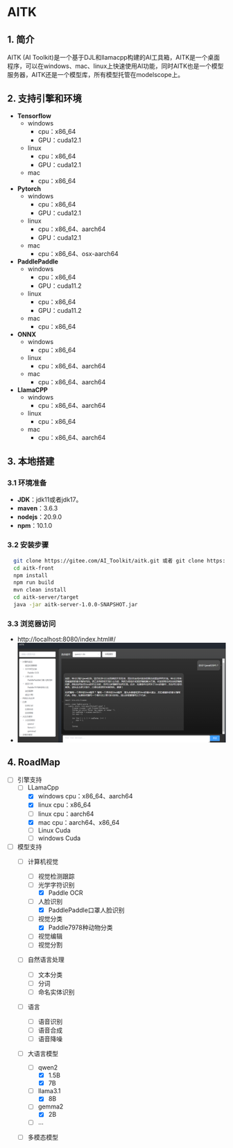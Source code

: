 # AITK 

## 1. 简介

  AITK (AI Toolkit)是一个基于DJL和llamacpp构建的AI工具箱，AITK是一个桌面程序，可以在windows、mac、linux上快速使用AI功能，同时AITK也是一个模型服务器，AITK还是一个模型库，所有模型托管在modelscope上。

## 2. 支持引擎和环境

- **Tensorflow**
    - windows
      - cpu：x86_64
      - GPU：cuda12.1
   - linux
      - cpu：x86_64
      - GPU：cuda12.1
    - mac
      - cpu：x86_64
- **Pytorch**
  - windows
      - cpu：x86_64
      - GPU：cuda12.1
   - linux
      - cpu：x86_64、aarch64 
      - GPU：cuda12.1
    - mac
      - cpu：x86_64、osx-aarch64
- **PaddlePaddle**
   - windows
      - cpu：x86_64
      - GPU：cuda11.2
   - linux
      - cpu：x86_64 
      - GPU：cuda11.2
    - mac
      - cpu：x86_64
- **ONNX**
   - windows
      - cpu：x86_64
   - linux
      - cpu：x86_64、aarch64
    - mac
      - cpu：x86_64、aarch64
 - **LlamaCPP**
   - windows
      - cpu：x86_64、aarch64
   - linux
      - cpu：x86_64
    - mac
      - cpu：x86_64、aarch64

## 3. 本地搭建

### 3.1 环境准备

- **JDK**：jdk11或者jdk17。
- **maven**：3.6.3
- **nodejs**：20.9.0
- **npm**：10.1.0

### 3.2 安装步骤
   ```bash
     git clone https://gitee.com/AI_Toolkit/aitk.git 或者 git clone https://github.com/AITK0/aitk.git
     cd aitk-front
     npm install
     npm run build
     mvn clean install
     cd aitk-server/target
     java -jar aitk-server-1.0.0-SNAPSHOT.jar
   ```
 ### 3.3 浏览器访问
-  http://localhost:8080/index.html#/
- ![主界面](./main.png "主界面")
## 4. RoadMap
- [ ] 引擎支持
   - [ ] LLamaCpp 
     - [x] windows cpu：x86_64、aarch64
     - [x] linux cpu：x86_64
     - [ ] linux cpu：aarch64
     - [x] mac cpu：aarch64、x86_64
     - [ ] Linux Cuda
     - [ ] windows Cuda
- [ ] 模型支持
  - [ ] 计算机视觉
    - [ ] 视觉检测跟踪
    - [ ] 光学字符识别
      - [x] Paddle OCR
    - [ ] 人脸识别
      - [x] PaddlePaddle口罩人脸识别
    - [ ] 视觉分类 
      - [x] Paddle7978种动物分类
    - [ ] 视觉编辑
    - [ ] 视觉分割
  - [ ] 自然语言处理
    - [ ] 文本分类
    - [ ] 分词
    - [ ] 命名实体识别 
  - [ ] 语言
    - [ ] 语音识别
    - [ ] 语音合成
    - [ ] 语音降噪
  - [ ] 大语言模型
    - [ ] qwen2
      - [x] 1.5B
      - [x] 7B
    - [ ] llama3.1
      - [x] 8B
    - [ ] gemma2
      - [x] 2B
    - [ ] ... 
  - [ ] 多模态模型

  